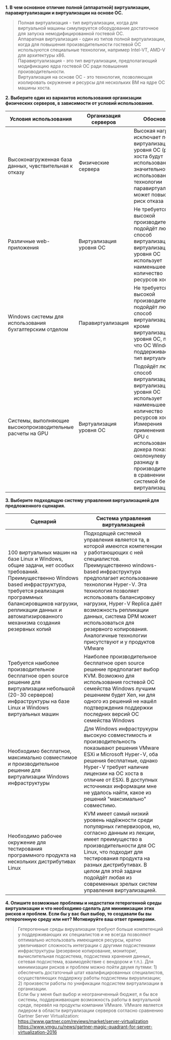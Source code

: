 **1. В чем основное отличие полной (аппаратной) виртуализации, паравиртуализации и виртуализации на основе ОС.**  
> Полная виртуализация - тип виртуализации, когда для виртуальной машины симулируется оборудование достаточное 
> для запуска немодифицированной гостевой ОС.   
> Аппаратная виртуализация - один из типов полной виртуализации, когда для повышения производительности гостевой ОС 
> используются специальные технологии, например Intel-VT, AMD-V для архитектуры х86.  
> Паравиртуализация - это тип виртуализации, предполагающий модификацию ядра гостевой ОС ради повышения производительности.  
> Виртуализация на основе ОС - это технология, позволяющая изолировать окружение и ресурсы для нескольких ВМ на ядре ОС машины хоста.  

**2. Выберите один из вариантов использования организации физических серверов, в зависимости от условий использования.**  

| Условия использования                                      | Организация серверов    | Обоснование                                                                                                                                                                                                                                                      |
|------------------------------------------------------------|-------------------------|------------------------------------------------------------------------------------------------------------------------------------------------------------------------------------------------------------------------------------------------------------------|
| Высоконагруженная база данных, чувствительная к отказу     | Физические сервера      | Высокая нагрузка исключает пользу от виртуализации уровня ОС (ресурсы хоста будут использованы в значительной мере); использование технологии паравиртуализации может повысить риск отказа                                                                       |
| Различные web-приложения                                   | Виртуализация уровня ОС | Не требуется высокой производительности; подойдёт любой способ виртуализации, виртуализация уровня ОС использует наименьшее количество ресурсов хоста                                                                                                            |
| Windows системы для использования бухгалтерским отделом    | Паравиртуализация       | Не требуется высокой производительности; подойдёт любой способ виртуализации кроме виртуализацию уровня ОС, потому что ОС Windows не поддерживает этот тип виртуализации                                                                                         |
| Системы, выполняющие высокопроизводительные расчеты на GPU | Виртуализация уровня ОС | Подойдёт любой способ виртуализации, виртуализация уровня ОС использует наименьшее количество ресурсов хоста. Измерения применения ML на GPU с использованием докера показало околонулевую разницу в производительности в сравнении с системой без виртуализации |

**3. Выберите подходящую систему управления виртуализацией для предложенного сценария.**  

| Сценарий                                                                                                                                                                                                                                                                | Система управления виртуализацией                                                                                                                                                                                                                                                                                                                                                                                                               |
|-------------------------------------------------------------------------------------------------------------------------------------------------------------------------------------------------------------------------------------------------------------------------|-------------------------------------------------------------------------------------------------------------------------------------------------------------------------------------------------------------------------------------------------------------------------------------------------------------------------------------------------------------------------------------------------------------------------------------------------|
| 100 виртуальных машин на базе Linux и Windows, общие задачи, нет особых требований. Преимущественно Windows based инфраструктура, требуется реализация программных балансировщиков нагрузки, репликации данных и автоматизированного механизма создания резервных копий | Подходящей системой управления является та, в которой имеются компетенции у работающющих с ней специалистов. Преимущественно windows-based инфраструктура предполагает использование технологии Hyper-V. Эта технология позволяет использовать балансировку нагрузки, Hyper-V Replica даёт возможность репликации данных, система DPM может использоваться для резервного копирования. Аналогичные технологии присутствуют и у продуктов VMware |
| Требуется наиболее производительное бесплатное open source решение для виртуализации небольшой (20-30 серверов) инфраструктуры на базе Linux и Windows виртуальных машин                                                                                                | Наиболее производительное бесплатное open source решение предполагает выбор KVM. Возможно для использования гостевой ОС семейства Windows лучшим решением будет Xen, ни для одного из решений не нашёл подтверждения поддержки последних версий ОС семейства Windows                                                                                                                                                                            |
| Необходимо бесплатное, максимально совместимое и производительное решение для виртуализации Windows инфраструктуры                                                                                                                                                      | Для Windows инфраструкуры высокую совместимость и производительность показывают решения VMware ESXi и Microsoft Hyper-V, оба решения бесплатные, однако Hyper-V требует наличие лицензии на ОС хоста в отличие от ESXi. В доступных источниках информации мне не удалось найти, какое из решений "максимально" совместимо.                                                                                                                      |
| Необходимо рабочее окружение для тестирования программного продукта на нескольких дистрибутивах Linux                                                                                                                                                                   | KVM имеет самый низкий уровень надёжности среди популярных гипервизоров, но, согласно данным из лекции, имеет преимущество в производительности для ОС Linux, что подходит для тестирования продукта на разных дистрибутивах. В целом для этой задачи подойдёт любая из современных зрелых систем управления виртуализацией.                                                                                                                    |

**4. Опишите возможные проблемы и недостатки гетерогенной среды виртуализации и что необходимо сделать для минимизации 
этих рисков и проблем. Если бы у вас был выбор, то создавали бы вы гетерогенную среду или нет? Мотивируйте ваш ответ примерами.**  
> Гетерогенные среды вируализации требуют больше компетенций у поддерживающих их специалистов и не всегда позволяют 
> оптимально использовать имеющиеся ресурсы, кратно увеличивают сложность интеграции с другими подсистемами инфраструктуры (резервное 
> копирование, мониториг, вычислительная подсистема, подсистема хранения данных, сетевая подсистема, взаимодействие с вендором и т.п.).
> Для минимизации рисков и проблем можно пойти двумя путями: 1) обеспечить достаточный штат квалифицированных специалистов, 
> осуществляющих поддержку работы подсистемы вируализации; 2) произвести работы по унификации подсистем виртуализации в организации.  
> Если бы у меня был выбор и неограниченный бюджет, я бы все системы, поддерживающие возможность работы в виртуальной среде, 
> перевёл на продукты компании VMware. VMware является лидером в области виртуализации серверов согласно сравнению Gartner Server Virtualization:  
> https://www.gartner.com/reviews/market/server-virtualization  
> https://www.vmgu.ru/news/gartner-magic-quadrant-for-server-virtualization-2016
